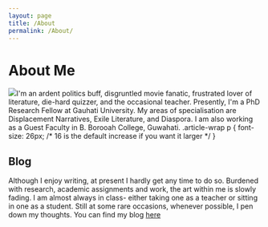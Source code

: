 ```yaml
---
layout: page
title: /About
permalink: /About/
---
```


# About Me

![](https://pbs.twimg.com/profile_images/1144851947477848064/fRYWiAXe_400x400.jpg)I'm an ardent politics buff, disgruntled movie fanatic, frustrated lover of literature, die-hard quizzer, and the occasional teacher. Presently, I'm a PhD Research Fellow at Gauhati University. My areas of specialisation are Displacement Narratives, Exile Literature, and Diaspora. I am also working as a Guest Faculty in B. Borooah College, Guwahati. .article-wrap p {
  font-size: 26px; /* 16 is the default increase if you want it larger */
}


## Blog

Although I enjoy writing, at present I hardly get any time to do so. Burdened with research, academic assignments and work, the art within me is slowly fading. I am almost always in class- either taking one as a teacher or sitting in one as a student. Still at some rare occasions, whenever possible, I pen down my thoughts. You can find my blog [here](https://ayushmandevraj.github.io/jekyll-theme-console/blog)
